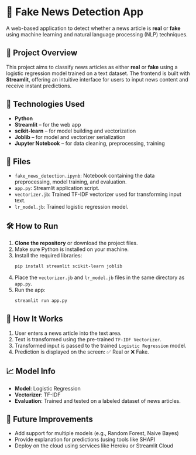 
# 📰 Fake News Detection App

A web-based application to detect whether a news article is **real** or **fake** using machine learning and natural language processing (NLP) techniques.

## 🚀 Project Overview

This project aims to classify news articles as either **real** or **fake** using a logistic regression model trained on a text dataset. The frontend is built with **Streamlit**, offering an intuitive interface for users to input news content and receive instant predictions.

## 🧠 Technologies Used

- **Python**
- **Streamlit** – for the web app
- **scikit-learn** – for model building and vectorization
- **Joblib** – for model and vectorizer serialization
- **Jupyter Notebook** – for data cleaning, preprocessing, training

## 📂 Files

- `fake_news_detection.ipynb`: Notebook containing the data preprocessing, model training, and evaluation.
- `app.py`: Streamlit application script.
- `vectorizer.jb`: Trained TF-IDF vectorizer used for transforming input text.
- `lr_model.jb`: Trained logistic regression model.

## 🛠️ How to Run

1. **Clone the repository** or download the project files.
2. Make sure Python is installed on your machine.
3. Install the required libraries:
   ```bash
   pip install streamlit scikit-learn joblib
   ```
4. Place the `vectorizer.jb` and `lr_model.jb` files in the same directory as `app.py`.
5. Run the app:
   ```bash
   streamlit run app.py
   ```

## 🧪 How It Works

1. User enters a news article into the text area.
2. Text is transformed using the pre-trained `TF-IDF Vectorizer`.
3. Transformed input is passed to the trained `Logistic Regression` model.
4. Prediction is displayed on the screen: ✅ Real or ❌ Fake.

## 📈 Model Info

- **Model**: Logistic Regression
- **Vectorizer**: TF-IDF
- **Evaluation**: Trained and tested on a labeled dataset of news articles.

## 📌 Future Improvements

- Add support for multiple models (e.g., Random Forest, Naive Bayes)
- Provide explanation for predictions (using tools like SHAP)
- Deploy on the cloud using services like Heroku or Streamlit Cloud

